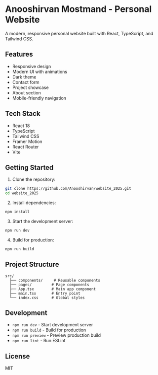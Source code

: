 # Anooshirvan Mostmand - Personal Website

A modern, responsive personal website built with React, TypeScript, and Tailwind CSS.

## Features

- Responsive design
- Modern UI with animations
- Dark theme
- Contact form
- Project showcase
- About section
- Mobile-friendly navigation

## Tech Stack

- React 18
- TypeScript
- Tailwind CSS
- Framer Motion
- React Router
- Vite

## Getting Started

1. Clone the repository:
```bash
git clone https://github.com/Anooshirvan/website_2025.git
cd website_2025
```

2. Install dependencies:
```bash
npm install
```

3. Start the development server:
```bash
npm run dev
```

4. Build for production:
```bash
npm run build
```

## Project Structure

```
src/
  ├── components/     # Reusable components
  ├── pages/         # Page components
  ├── App.tsx        # Main app component
  ├── main.tsx       # Entry point
  └── index.css      # Global styles
```

## Development

- `npm run dev` - Start development server
- `npm run build` - Build for production
- `npm run preview` - Preview production build
- `npm run lint` - Run ESLint

## License

MIT 